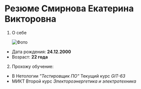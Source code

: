 # Резюме Смирнова Екатерина Викторовна

1. О себе 
   
   ![Фото](https://sun9-48.userapi.com/impf/c856124/v856124801/842d8/LvPQAqexGvU.jpg?size=720x1080&quality=96&sign=8e42c50e3625171d103495a1d4f76c5c&type=album)

 - Дата рождения: **24.12.2000**
 - Возраст: **22 года**

2. Прохожу обучение:
 -  В Нетологии _"Тестировщик ПО"_
Текущий курс _GIT-63_
 -  МИКТ
Второй курс _Электороэнергетика и электротехника_